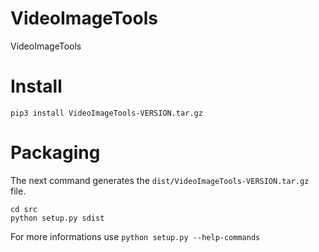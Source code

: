 # VideoImageTools
VideoImageTools

# Install 

    pip3 install VideoImageTools-VERSION.tar.gz

# Packaging

The next command generates the `dist/VideoImageTools-VERSION.tar.gz` file.

    cd src
    python setup.py sdist

For more informations use `python setup.py --help-commands`



